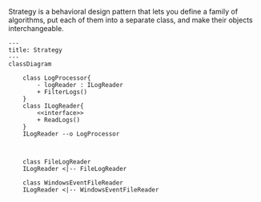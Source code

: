 Strategy is a behavioral design pattern that lets you define a family of algorithms, put each of them into a separate class, and make their objects interchangeable.

```mermaid
---
title: Strategy
---
classDiagram

    class LogProcessor{
        - logReader : ILogReader
        + FilterLogs()
    }
    class ILogReader{
        <<interface>>
        + ReadLogs()
    }
    ILogReader --o LogProcessor



    class FileLogReader
    ILogReader <|-- FileLogReader
    
    class WindowsEventFileReader
    ILogReader <|-- WindowsEventFileReader
```